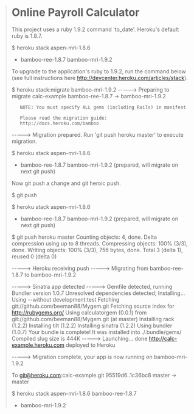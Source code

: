 > # Online Payroll Calculator
>
> This project uses a ruby 1.9.2 command 'to_date'.  Heroku's default ruby is 1.8.7.
>
> $ heroku stack
>   aspen-mri-1.8.6
> * bamboo-ree-1.8.7
>   bamboo-mri-1.9.2
>
> To upgrade to the application's ruby to 1.9.2, run the command below (see full instructions here http://devcenter.heroku.com/articles/stack).
>
> $ heroku stack:migrate bamboo-mri-1.9.2
> -----> Preparing to migrate calc-example
>        bamboo-ree-1.8.7 -> bamboo-mri-1.9.2
>
>        NOTE: You must specify ALL gems (including Rails) in manifest
>
>        Please read the migration guide:
>        http://docs.heroku.com/bamboo
>
> -----> Migration prepared.
>        Run 'git push heroku master' to execute migration.
>
> $ heroku stack
>   aspen-mri-1.8.6
> * bamboo-ree-1.8.7
>   bamboo-mri-1.9.2 (prepared, will migrate on next git push)
>
> Now git push a change and git heroic push.
>
> $ git push
>
> $ heroku stack
>   aspen-mri-1.8.6
> * bamboo-ree-1.8.7
>   bamboo-mri-1.9.2 (prepared, will migrate on next git push)
>
> $ git push heroku master
> Counting objects: 4, done.
> Delta compression using up to 8 threads.
> Compressing objects: 100% (3/3), done.
> Writing objects: 100% (3/3), 756 bytes, done.
> Total 3 (delta 1), reused 0 (delta 0)
>
> -----> Heroku receiving push
> -----> Migrating from bamboo-ree-1.8.7 to bamboo-mri-1.9.2
>
> -----> Sinatra app detected
> -----> Gemfile detected, running Bundler version 1.0.7
>        Unresolved dependencies detected; Installing...
>        Using --without development:test
>        Fetching git://github.com/beeman88/Mygem.git
>        Fetching source index for http://rubygems.org/
>        Using calculatorgem (0.0.1) from git://github.com/beeman88/Mygem.git (at master)
>        Installing rack (1.2.2)
>        Installing tilt (1.2.2)
>        Installing sinatra (1.2.2)
>        Using bundler (1.0.7)
>        Your bundle is complete! It was installed into ./.bundle/gems/
>        Compiled slug size is 444K
> -----> Launching... done
>        http://calc-example.heroku.com deployed to Heroku
>
> -----> Migration complete, your app is now running on bamboo-mri-1.9.2
>
> To git@heroku.com:calc-example.git
>    95519d6..1c36bc8  master -> master
>
> $ heroku stack
>   aspen-mri-1.8.6
>   bamboo-ree-1.8.7
> * bamboo-mri-1.9.2







